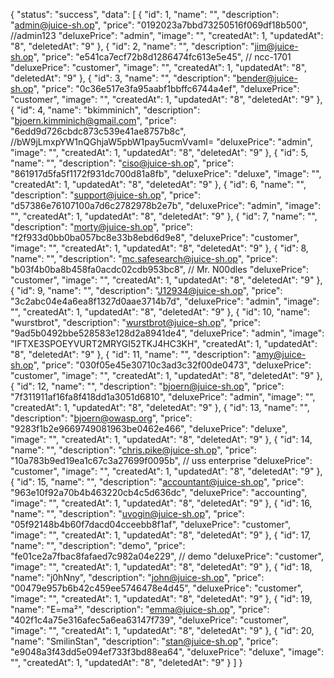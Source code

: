 {
  "status": "success",
  "data":   [
        {
      "id": 1,
      "name": "",
      "description": "admin@juice-sh.op",
      "price": "0192023a7bbd73250516f069df18b500",  //admin123
      "deluxePrice": "admin",
      "image": "",
      "createdAt": 1,
      "updatedAt": "8",
      "deletedAt": "9"
    },
        {
      "id": 2,
      "name": "",
      "description": "jim@juice-sh.op",
      "price": "e541ca7ecf72b8d1286474fc613e5e45",  // ncc-1701
      "deluxePrice": "customer",
      "image": "",
      "createdAt": 1,
      "updatedAt": "8",
      "deletedAt": "9"
    },
        {
      "id": 3,
      "name": "",
      "description": "bender@juice-sh.op",
      "price": "0c36e517e3fa95aabf1bbffc6744a4ef",
      "deluxePrice": "customer",
      "image": "",
      "createdAt": 1,
      "updatedAt": "8",
      "deletedAt": "9"
    },
        {
      "id": 4,
      "name": "bkimminich",
      "description": "bjoern.kimminich@gmail.com",
      "price": "6edd9d726cbdc873c539e41ae8757b8c",  //bW9jLmxpYW1nQGhjaW5pbW1pay5ucmVvamI=
      "deluxePrice": "admin",
      "image": "",
      "createdAt": 1,
      "updatedAt": "8",
      "deletedAt": "9"
    },
        {
      "id": 5,
      "name": "",
      "description": "ciso@juice-sh.op",
      "price": "861917d5fa5f1172f931dc700d81a8fb",
      "deluxePrice": "deluxe",
      "image": "",
      "createdAt": 1,
      "updatedAt": "8",
      "deletedAt": "9"
    },
        {
      "id": 6,
      "name": "",
      "description": "support@juice-sh.op",
      "price": "d57386e76107100a7d6c2782978b2e7b",
      "deluxePrice": "admin",
      "image": "",
      "createdAt": 1,
      "updatedAt": "8",
      "deletedAt": "9"
    },
        {
      "id": 7,
      "name": "",
      "description": "morty@juice-sh.op",
      "price": "f2f933d0bb0ba057bc8e33b8ebd6d9e8",
      "deluxePrice": "customer",
      "image": "",
      "createdAt": 1,
      "updatedAt": "8",
      "deletedAt": "9"
    },
        {
      "id": 8,
      "name": "",
      "description": "mc.safesearch@juice-sh.op",
      "price": "b03f4b0ba8b458fa0acdc02cdb953bc8",  // Mr. N00dles
      "deluxePrice": "customer",
      "image": "",
      "createdAt": 1,
      "updatedAt": "8",
      "deletedAt": "9"
    },
        {
      "id": 9,
      "name": "",
      "description": "J12934@juice-sh.op",
      "price": "3c2abc04e4a6ea8f1327d0aae3714b7d",
      "deluxePrice": "admin",
      "image": "",
      "createdAt": 1,
      "updatedAt": "8",
      "deletedAt": "9"
    },
        {
      "id": 10,
      "name": "wurstbrot",
      "description": "wurstbrot@juice-sh.op",
      "price": "9ad5b0492bbe528583e128d2a8941de4",
      "deluxePrice": "admin",
      "image": "IFTXE3SPOEYVURT2MRYGI52TKJ4HC3KH",
      "createdAt": 1,
      "updatedAt": "8",
      "deletedAt": "9"
    },
        {
      "id": 11,
      "name": "",
      "description": "amy@juice-sh.op",
      "price": "030f05e45e30710c3ad3c32f00de0473",
      "deluxePrice": "customer",
      "image": "",
      "createdAt": 1,
      "updatedAt": "8",
      "deletedAt": "9"
    },
        {
      "id": 12,
      "name": "",
      "description": "bjoern@juice-sh.op",
      "price": "7f311911af16fa8f418dd1a3051d6810",
      "deluxePrice": "admin",
      "image": "",
      "createdAt": 1,
      "updatedAt": "8",
      "deletedAt": "9"
    },
        {
      "id": 13,
      "name": "",
      "description": "bjoern@owasp.org",
      "price": "9283f1b2e9669749081963be0462e466",
      "deluxePrice": "deluxe",
      "image": "",
      "createdAt": 1,
      "updatedAt": "8",
      "deletedAt": "9"
    },
        {
      "id": 14,
      "name": "",
      "description": "chris.pike@juice-sh.op",
      "price": "10a783b9ed19ea1c67c3a27699f0095b",  // uss enterprise
      "deluxePrice": "customer",
      "image": "",
      "createdAt": 1,
      "updatedAt": "8",
      "deletedAt": "9"
    },
        {
      "id": 15,
      "name": "",
      "description": "accountant@juice-sh.op",
      "price": "963e10f92a70b4b463220cb4c5d636dc",
      "deluxePrice": "accounting",
      "image": "",
      "createdAt": 1,
      "updatedAt": "8",
      "deletedAt": "9"
    },
        {
      "id": 16,
      "name": "",
      "description": "uvogin@juice-sh.op",
      "price": "05f92148b4b60f7dacd04cceebb8f1af",
      "deluxePrice": "customer",
      "image": "",
      "createdAt": 1,
      "updatedAt": "8",
      "deletedAt": "9"
    },
        {
      "id": 17,
      "name": "",
      "description": "demo",
      "price": "fe01ce2a7fbac8fafaed7c982a04e229",  // demo
      "deluxePrice": "customer",
      "image": "",
      "createdAt": 1,
      "updatedAt": "8",
      "deletedAt": "9"
    },
        {
      "id": 18,
      "name": "j0hNny",
      "description": "john@juice-sh.op",
      "price": "00479e957b6b42c459ee5746478e4d45",
      "deluxePrice": "customer",
      "image": "",
      "createdAt": 1,
      "updatedAt": "8",
      "deletedAt": "9"
    },
        {
      "id": 19,
      "name": "E=ma²",
      "description": "emma@juice-sh.op",
      "price": "402f1c4a75e316afec5a6ea63147f739",
      "deluxePrice": "customer",
      "image": "",
      "createdAt": 1,
      "updatedAt": "8",
      "deletedAt": "9"
    },
        {
      "id": 20,
      "name": "SmilinStan",
      "description": "stan@juice-sh.op",
      "price": "e9048a3f43dd5e094ef733f3bd88ea64",
      "deluxePrice": "deluxe",
      "image": "",
      "createdAt": 1,
      "updatedAt": "8",
      "deletedAt": "9"
    }
  ]
}